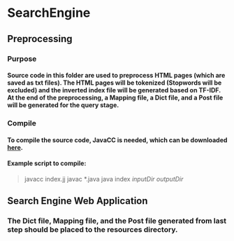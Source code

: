 # SearchEngine
## Preprocessing
### Purpose 
#### Source code in this folder are used to preprocess HTML pages (which are saved as txt files). The HTML pages will be tokenized (Stopwords will be excluded) and the inverted index file will be generated based on TF-IDF. At the end of the preprocessing, a Mapping file, a Dict file, and a Post file will be generated for the query stage.
### Compile
#### To compile the source code, JavaCC is needed, which can be downloaded [here](https://javacc.org/).
#### Example script to compile:
> javacc index.jj
> javac *.java
> java index *inputDir* *outputDir*
## Search Engine Web Application
### The Dict file, Mapping file, and the Post file generated from last step should be placed to the resources directory. 